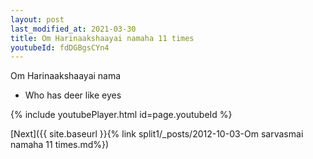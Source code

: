 ```yaml
---
layout: post
last_modified_at: 2021-03-30
title: Om Harinaakshaayai namaha 11 times
youtubeId: fdDGBgsCYn4
---
```

 
 
Om Harinaakshaayai nama 
 
 -  Who has deer like eyes 
 
  
 
  
 
 
 
 
 
 


{% include youtubePlayer.html id=page.youtubeId %}
 
[Next]({{ site.baseurl }}{% link  split1/_posts/2012-10-03-Om sarvasmai namaha 11 times.md%})
 
